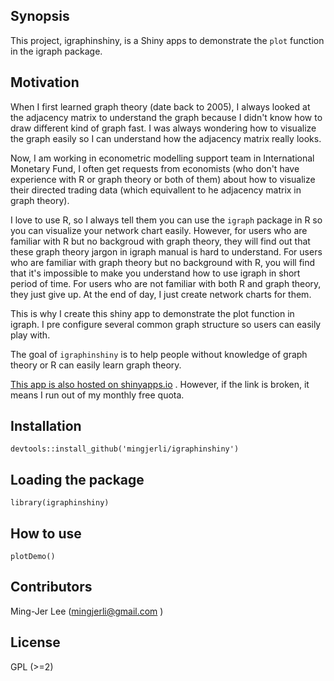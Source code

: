 ## Synopsis

This project, igraphinshiny, is a Shiny apps to demonstrate the `plot` function in the igraph package.

## Motivation

When I first learned graph theory (date back to 2005), I always looked at the adjacency matrix to understand the graph because I didn't know how to draw different kind of graph fast. I was always wondering how to visualize the graph easily so I can understand how the adjacency matrix really looks.

Now, I am working in econometric modelling support team in International Monetary Fund, I often get requests from economists (who don't have experience with R or graph theory or both of them) about how to visualize their directed trading data (which equivallent to he adjacency matrix in graph theory). 

I love to use R, so I always tell them you can use the `igraph` package in R so you can visualize your network chart easily. However, for users who are familiar with R but no backgroud with graph theory, they will find out that these graph theory jargon in igraph manual is hard to understand. For users who are familiar with graph theory but no background with R, you will find that it's impossible to make you understand how to use igraph in short period of time. For users who are not familiar with both R and graph theory, they just give up. At the end of day, I just create network charts for them. 

This is why I create this shiny app to demonstrate the plot function in igraph. I pre configure several common graph structure so users can easily play with.

The goal of `igraphinshiny` is to help people without knowledge of graph theory or R can easily learn graph theory.

[This app is also hosted on shinyapps.io](https://mlee2.shinyapps.io/igraph/) . However, if the link is broken, it means I run out of my monthly free quota.

## Installation
`devtools::install_github('mingjerli/igraphinshiny')`

## Loading the package
`library(igraphinshiny)`

## How to use
`plotDemo()`

## Contributors

Ming-Jer Lee (mingjerli@gmail.com )

## License

GPL (>=2)
